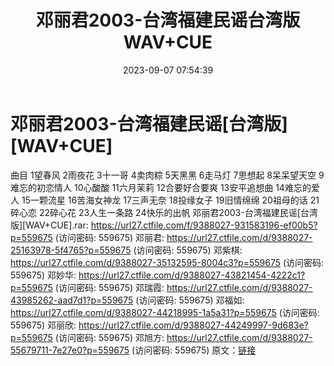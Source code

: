 ﻿---
title: 邓丽君2003-台湾福建民谣台湾版WAV+CUE
date: 2023-09-07 07:54:39
categories: WAV车载音乐、镜像
tags: 华语中文
---
# 邓丽君2003-台湾福建民谣[台湾版][WAV+CUE]

曲目
1望春风
2雨夜花
3十一哥
4卖肉粽
5天黑黑
6走马灯
7思想起
8呆呆望天空
9难忘的初恋情人
10心酸酸
11六月茉莉
12合要好合要爽
13安平追想曲
14难忘的爱人
15一颗流星
16苦海女神龙
17三声无奈
18投缘女子
19旧情绵绵
20祖母的话
21碎心恋
22碎心花
23人生一条路
24快乐的出帆
邓丽君2003-台湾福建民谣[台湾版][WAV+CUE].rar: https://url27.ctfile.com/f/9388027-931583196-ef00b5?p=559675
(访问密码: 559675)
邓丽君: https://url27.ctfile.com/d/9388027-25163978-5f4765?p=559675
(访问密码: 559675)
邓紫棋: https://url27.ctfile.com/d/9388027-35132595-8004c3?p=559675
(访问密码: 559675)
邓妙华: https://url27.ctfile.com/d/9388027-43821454-4222c1?p=559675
(访问密码: 559675)
邓瑞霞: https://url27.ctfile.com/d/9388027-43985262-aad7d1?p=559675
(访问密码: 559675)
邓福如: https://url27.ctfile.com/d/9388027-44218995-1a5a31?p=559675
(访问密码: 559675)
邓丽欣: https://url27.ctfile.com/d/9388027-44249997-9d683e?p=559675
(访问密码: 559675)
邓旭方: https://url27.ctfile.com/d/9388027-55679711-7e27e0?p=559675
(访问密码: 559675)
原文：[链接](https://blog.sina.com.cn/s/blog_1647c7e76010313dd.html)